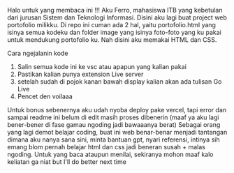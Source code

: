 Halo untuk yang membaca ini !!!
Aku Ferro, mahasiswa ITB yang kebetulan dari jurusan Sistem dan Teknologi Informasi. Disini aku lagi buat project web portofolio milikku. Di repo ini cuman ada 2 hal, yaitu portofolio.html yang isinya semua kodeku dan folder image yang isinya foto-foto yang ku pakai untuk mendukung portofolio ku. Nah disini aku memakai HTML dan CSS.

Cara ngejalanin kode
1. Salin semua kode ini ke vsc atau apapun yang kalian pakai
2. Pastikan kalian punya extension Live server
3. setelah sudah di pojok kanan bawah display kalian akan ada tulisan Go Live
4. Pencet den voilaaa

Untuk bonus sebenernya aku udah nyoba deploy pake vercel, tapi error dan sampai readme ini belum di edit masih proses dibenerin (maaf ya aku lagi bener-bener di fase gamau ngoding jadi bawaaanya berat)
Sebagai orang yang lagi demot belajar coding, buat ini web benar-benar menjadi tantangan dimana aku nanya sana sini, minta bantuan gpt, nyari referensi, intinya sih emang blom pernah belajar html dan css jadi beneran susah + malas ngoding.
Untuk yang baca ataupun menilai, sekiranya mohon maaf kalo keliatan ga niat but I'll do better next time 
